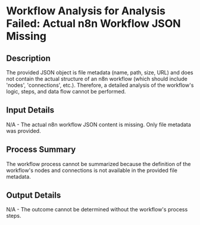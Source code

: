 # Workflow Analysis for Analysis Failed: Actual n8n Workflow JSON Missing

## Description
The provided JSON object is file metadata (name, path, size, URL) and does not contain the actual structure of an n8n workflow (which should include 'nodes', 'connections', etc.). Therefore, a detailed analysis of the workflow's logic, steps, and data flow cannot be performed.

## Input Details
N/A - The actual n8n workflow JSON content is missing. Only file metadata was provided.

## Process Summary
The workflow process cannot be summarized because the definition of the workflow's nodes and connections is not available in the provided file metadata.

## Output Details
N/A - The outcome cannot be determined without the workflow's process steps.
